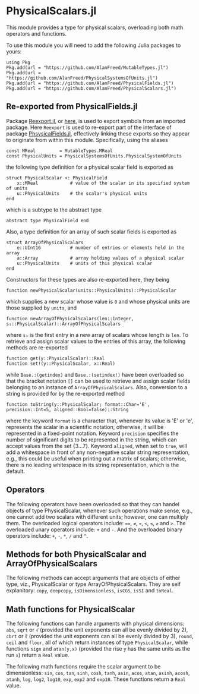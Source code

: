 # PhysicalScalars.jl

This module provides a type for physical scalars, overloading both math operators and functions.

To use this module you will need to add the following Julia packages to yours:

```
using Pkg
Pkg.add(url = "https://github.com/AlanFreed/MutableTypes.jl")
Pkg.add(url = "https://github.com/AlanFreed/PhysicalSystemsOfUnits.jl")
Pkg.add(url = "https://github.com/AlanFreed/PhysicalFields.jl")
Pkg.add(url = "https://github.com/AlanFreed/PhysicalScalars.jl")
```

## Re-exported from PhysicalFields.jl

Package [Reexport.jl](https://github.com/simonster/Reexport.jl), or [here](https://juliapackages.com/p/reexport), is used to export symbols from an imported package. Here `Reexport` is used to re-export part of the interface of package [PhsysicalFields.jl](https://github.com/AlanFreed/PhysicalFields.jl), effectively linking these exports so they appear to originate from within this module. Specifically, using the aliases

```
const MReal         = MutableTypes.MReal
const PhysicalUnits = PhysicalSystemsOfUnits.PhysicalSystemOfUnits
```

the following type definition for a physical scalar field is exported as

```
struct PhysicalScalar <: PhysicalField
    x::MReal            # value of the scalar in its specified system of units
    u::PhysicalUnits    # the scalar's physical units
end
```

which is a subtype to the abstract type

```
abstract type PhysicalField end
```

Also, a type definition for an array of such scalar fields is exported as

```
struct ArrayOfPhysicalScalars
    e::UInt16           # number of entries or elements held in the array
    a::Array            # array holding values of a physical scalar
    u::PhysicalUnits    # units of this physical scalar
end
```

Constructors for these types are also re-exported here, they being

```
function newPhysicalScalar(units::PhysicalUnits)::PhysicalScalar
```

which supplies a new scalar whose value is `0` and whose physical units are those supplied by `units`, and

```
function newArrayOfPhysicalScalars(len::Integer, s₁::PhysicalScalar)::ArrayOfPhysicalScalars
```

where `s₁` is the first entry in a new array of scalars whose length is `len`. To retrieve and assign scalar values to the entries of this array, the following methods are re-exported

```
function get(y::PhysicalScalar)::Real
function set!(y::PhysicalScalar, x::Real)
```

while `Base.:(getindex)` and `Base.:(setindex!)` have been overloaded so that the bracket notation `[]` can be used to retrieve and assign scalar fields belonging to an instance of `ArrayOfPhysicalScalars`. Also, conversion to a string is provided for by the re-exported method

```
function toString(y::PhysicalScalar; format::Char='E', precision::Int=5, aligned::Bool=false)::String
```

where the keyword `format` is a character that, whenever its value is 'E' or 'e', represents the scalar in a scientific notation; otherwise, it will be represented in a fixed-point notation. Keyword `precision` specifies the number of significant digits to be represented in the string, which can accept values from the set \{3…7\}. Keyword `aligned`, when set to `true`, will add a whitespace in front of any non-negative scalar string representation, e.g., this could be useful when printing out a matrix of scalars; otherwise, there is no leading whitespace in its string representation, which is the default.

## Operators

The following operators have been overloaded so that they can handel objects of type PhysicalScalar, whenever such operations make sense, e.g., one cannot add two scalars with different units; however, one can multiply them. The overloaded logical operators include: `==`, `≠`, `≈`, `<`, `≤`, `≥` and `>`. The overloaded unary operators include: `+` and `-`. And the overloaded binary operators include: `+`, `-`, `*`, `/` and `^`.

## Methods for both PhysicalScalar and ArrayOfPhysicalScalars

The following methods can accept arguments that are objects of either type, viz., PhysicalScalar or type ArrayOfPhysicalScalars. They are self explanitory: `copy`, `deepcopy`, `isDimensionless`, `isCGS`, `isSI` and `toReal`.

## Math functions for PhysicalScalar

The following functions can handle arguments with physical dimensions: `abs`, `sqrt` or `√` (provided the unit exponents can all be evenly divided by 2), `cbrt` or `∛` (provided the unit exponents can all be evenly divided by 3), `round`, `ceil` and `floor`, all of which return instances of type `PhysicalScalar`, while functions `sign` and `atan(y,x)` (provided the rise `y` has the same units as the run `x`) return a `Real` value.

The following math functions require the scalar argument to be dimensionless: `sin`, `cos`, `tan`, `sinh`, `cosh`, `tanh`, `asin`, `acos`, `atan`, `asinh`, `acosh`, `atanh`, `log`, `log2`, `log10`, `exp`, `exp2` and `exp10`. These functions return a `Real` value.
